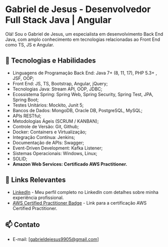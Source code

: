 # Gabriel de Jesus - Desenvolvedor Full Stack Java | Angular 

Olá! Sou o Gabriel de Jesus, um especialista em desenvolvimento Back End Java, com amplo conhecimento em tecnologias relacionadas ao Front End como TS, JS e Angular.

## 🚀 Tecnologias e Habilidades

- Linguagens de Programação Back End: Java 7+ (8, 11, 17), PHP 5.3+ , JSF, OOP;
- Front End: JS, TS, Bootstrap, Angular, jQuery;
- Tecnologias Java: Stream API, OOP, JDBC;
- Ecossistema Spring: Spring Web, Spring Security, Spring Test, JPA, Spring Boot;
- Testes Unitários: Mockito, Junit 5;
- Bancos de Dados: MongoDB, Oracle DB, PostgreSQL, MySQL;
- APIs RESTful;
- Metodologias Ágeis (SCRUM / KANBAN);
- Controle de Versão: Git, Github;
- Docker: Containers e Virtualização;
- Integração Contínua: Jenkins;
- Documentação de APIs: Swagger;
- Event-Driven Development: Kafka Listener;
- Sistemas Operacionais: Windows, Linux;
- SOLID;
- <b>Amazon Web Services: Certificado AWS Practitioner.</b>

## 🔗 Links Relevantes

- [LinkedIn](https://www.linkedin.com/in/gabrielsdejesus) - Meu perfil completo no LinkedIn com detalhes sobre minha experiência profissional.
- [AWS Certified Practitioner Badge](https://www.credly.com/badges/53d79afc-779d-4be0-9c3d-c9e16adff0ff/linked_in_profile) - Link para a certificação AWS Certified Practitioner.

## 📫 Contato

- E-mail: [gabrieldejesus9905@gmail.com]
